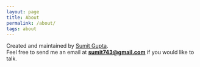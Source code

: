 ```yaml
---
layout: page
title: About
permalink: /about/
tags: about
---
```


Created and maintained by [Sumit Gupta](http://sumitg.com/about). <br />
Feel free to send me an email at **sumit743@gmail.com** if you would like to talk.
